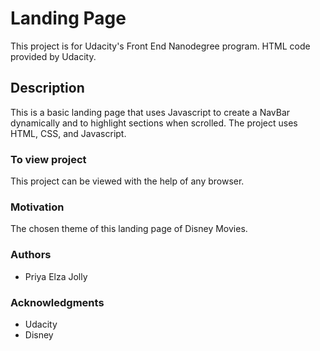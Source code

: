 # Landing Page

This project is for Udacity's Front End Nanodegree program. HTML code provided by Udacity. 

## Description

This is a basic landing page that uses Javascript to create a NavBar dynamically and to highlight sections when scrolled. The project uses HTML, CSS, and Javascript. 

### To view project

This project can be viewed with the help of any browser. 

### Motivation
The chosen theme of this landing page of Disney Movies. 

### Authors
- Priya Elza Jolly

### Acknowledgments
- Udacity 
- Disney 

